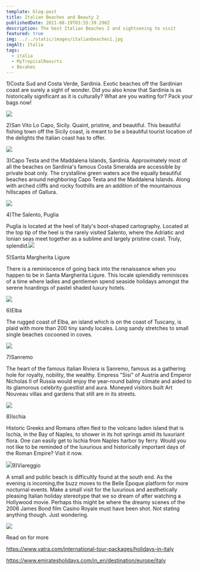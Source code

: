 ```yaml
---
template: blog-post
title: Italian Beaches and Beauty 2
publishedDate: 2021-08-19T03:55:39.296Z
description: The best Italian Beaches 2 and sightseeing to visit
featured: true
img: ../../static/images/italianbeaches1.jpg
imgAlt: Italia
tags:
  - italia
  - MyTropicalReosrts
  - Becahes
---
```

<!--StartFragment-->

1)Costa Sud and Costa Verde, Sardinia. Exotic beaches off the Sardinian coast are surely a sight of wonder. Did you also know that Sardinia is as historically significant as it is culturally? What are you waiting for? Pack your bags now!

![](https://lh3.googleusercontent.com/tQg35nrP6JVetX-tQ7JwKhtfpK3GIXnXF4mpi7_oKlBB-PjPRV9gs_MDwL1_NismHviOB2zw5zwFnLOilDZ1ffzL8vTHpEHlU23SRm50_wFhAI4Y-lzXL2rI4Vaf26geqL964eo)

2)San Vito Lo Capo, Sicily. Quaint, pristine, and beautiful. This beautiful fishing town off the Sicily coast, is meant to be a beautiful tourist location of the delights the Italian coast has to offer.

![](https://lh6.googleusercontent.com/QkaKm3MpwxwmH7JXk2zcFRWQQnFcdttjniXRBObZwhDMAQWSS7ZFzyxibjGU9KsGsr_w7JanTjgJzi2FyXOHM-S_pTsTp2CIdrV8YGqn_JXQbR0XgSaCv7dAVIcqSM1QzMdis-s)

3)Capo Testa and the Maddalena Islands, Sardinia. Approximately most of all the beaches on Sardinia's famous Costa Smeralda are accessible by private boat only. The crystalline green waters ace the equally beautiful beaches around neighboring Capo Testa and the Maddalena Islands. Along with arched cliffs and rocky foothills are an addition of the mountainous hillscapes of Gallura.



![](https://lh4.googleusercontent.com/dM2gAE4p1u_Vv-RIzU3RgMuHHk0MJj93ecbtUgEwNymH1CczuxGR_sV263kus2hRuXIy9sir4zyUbPPedsV3zr2MN93GuRdjq30RGtD_dXKySpFq2vzrS9Rleq2_BE5pUp_sf5I)



4)The Salento, Puglia

Puglia is located at the heel of Italy's boot-shaped cartography. Located at the top tip of the heel is the rarely visited Salento, where the Adriatic and Ionian seas meet together as a sublime and largely pristine coast. Truly, splendid.![](https://lh5.googleusercontent.com/lu9_jhLyzkC56qhLOmIbApTaci8RQ4DKwCBQfnoShz9yZv58SK1tbD8vmIYXi2NK6HPimQJg1S5BORFvDPna9Vqa5RNsjudWwibY9kHh7tKnb5QfPfw1bmQyLdbrzxsWASdIwJY)

5)Santa Margherita Ligure

There is a reminiscence of going back into the renaissance when you happen to be in Santa Margherita Ligure. This locale splendidly reminisces of a time where ladies and gentlemen spend seaside holidays amongst the serene hoardings of pastel shaded luxury hotels.

![](https://lh4.googleusercontent.com/cntHUUQG76BHfgPtuCmDDkR8I0S7PgfMW8lWPNqOTNXlRMQMVQHolWzQDLctSDKWTr7v1Le7RC-KbcgJuobp2qcVwZSEFRJ40hjxlVkIEz4YWGk5g6M4pWMYde3hM4uhqaqqAOY)

6)Elba

The rugged coast of Elba, an island which is on the coast of Tuscany, is plaid with more than 200 tiny sandy locales. Long sandy stretches to small single beaches cocooned in coves.

![](https://lh3.googleusercontent.com/mrYqYV_I6rD8hnwwsl8GMfl1S_4xLMPVvcrwt1v18G7UXdBisMjhrrE8ZsmiTVFZIltC1z-PymbWejRh43fJzeyhUr_7MUA97fw645-GHv8zOYmwhi4JFPEIrbH6yNmG5xPEBLs)



7)Sanremo

The heart of the famous Italian Riviera is Sanremo, famous as a gathering hole for royalty, nobility, the wealthy. Empress "Sisi" of Austria and Emperor Nicholas II of Russia would enjoy the year-round balmy climate and aided to its glamorous celebrity guestlist and aura. Moneyed visitors built Art Nouveau villas and gardens that still are in its streets.

![](https://lh5.googleusercontent.com/Wsc8sWopXsdqoSPSfJ6HYCsJDQuX7Q3K8gZ95brtH9_J4Ov_CALDIdFF269NQifzSwv47wg49Z2xj5_VQVTdVmktLIG3RHgS8ek6CHdndl5o00Zrq37lvnFj-Ptp-k0izqp8sjA)

8)Ischia

Historic Greeks and Romans often fled to the volcano laden island that is Ischia, in the Bay of Naples, to shower in its hot springs amid its luxuriant flora. One can easily get to Ischia from Naples harbor by ferry. Would you not like to be reminded of the luxurious and historically important days of the Roman Empire? Visit it now.

![](https://lh4.googleusercontent.com/c6yeg4f2oiUYYBUpXe6LFOkpyeOi5zW1OLg-9KYOV5jcPwA-KuI73NGFeeTgtvMMrS-vT8oiQge-BvvX8aKrDZYvjXvCCSo38HK96G5SPL9a9opPll6uZcjf7HDHEpH-guPvaHU)9)Viareggio 

A small and public beach is difficultly found at the south end. As the evening is incoming,the buzz moves to the Belle Époque platform for more nocturnal events. Make a small visit for the luxurious and aesthetically pleasing Italian holiday stereotype that we so dream of after watching a Hollywood movie. Perhaps this might be where the dreamy scenes of the 2006 James Bond film Casino Royale must have been shot. Not stating anything though. Just wondering.

![](https://lh5.googleusercontent.com/3GITshGZ4qu4q4YTZDbSknFJZ-XDk41QPo5ItuIgt8cbigZPUukmfrQPWOyOU-SrDHmMOE6rxyHS6KRZ6Y9txwoa-g3XNit45sxwR3yxm2LdTl941raXt9SzgZdu9DG7_hTsvXU)

Read on for more

https://www.yatra.com/international-tour-packages/holidays-in-italy

https://www.emiratesholidays.com/in_en/destination/europe/italy



<!--EndFragment-->